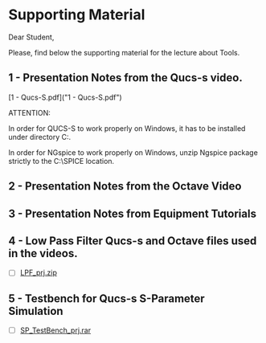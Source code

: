 # Supporting Material

Dear Student,

Please, find below the supporting material for the lecture about Tools.

## 1 - Presentation Notes from the Qucs-s video.

[1 - Qucs-S.pdf]("1 - Qucs-S.pdf")

ATTENTION: 

In order for QUCS-S to work properly on Windows, it has to be installed under directory C:\.

In order for NGspice to work properly on Windows, unzip Ngspice package strictly to the C:\SPICE location.

## 2 - Presentation Notes from the Octave Video


## 3 - Presentation Notes from Equipment Tutorials


## 4 - Low Pass Filter Qucs-s and Octave files used in the videos.

- [ ] [LPF_prj.zip](docs/cgwXPhZ6RLCMFz4WerSwQg_ebb104cfb8fb4bda980303ac18bad1ae_LPF_prj.zip)

## 5 - Testbench for Qucs-s S-Parameter Simulation

- [ ] [SP_TestBench_prj.rar](tyjrp8W2TZKo66fFtt2SLA_4fd539e345eb48a5b931eeb99c0f4ef1_SP_TestBench_prj.rar)


